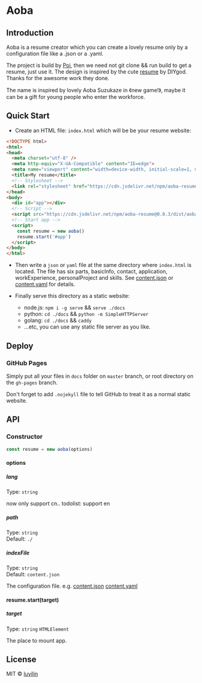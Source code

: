 # Aoba

## Introduction

Aoba is a resume creator which you can create a lovely resume only by a configuration file like a .json or a .yaml.

The project is build by [Poi](https://github.com/egoist/poi), then we need not git clone && run build to get a resume, just use it. The design is inspired by the cute [resume](https://github.com/DIYgod/Resume) by DIYgod. Thanks for the awesome work they done.

The name is inspired by lovely Aoba Suzukaze in 《new game!》, maybe it can be a gift for young people who enter the workforce. 

## Quick Start

* Create an HTML file: `index.html` which will be be your resume website:

```html
<!DOCTYPE html>
<html>
<head>
  <meta charset="utf-8" />
  <meta http-equiv="X-UA-Compatible" content="IE=edge">
  <meta name="viewport" content="width=device-width, initial-scale=1, maximum-scale=1, user-scalable=0" />
  <title>My resume</title>
  <!-- Stylesheet -->
  <link rel="stylesheet" href="https://cdn.jsdelivr.net/npm/aoba-resume@0.0.3/dist/aoba.css">
</head>
<body>
  <div id="app"></div>
  <!-- Script -->
  <script src="https://cdn.jsdelivr.net/npm/aoba-resume@0.0.3/dist/aoba.js"></script>
  <!-- Start app -->
  <script>
    const resume = new aoba()
    resume.start('#app')
  </script>
</body>
</html>
```

* Then write a `json` or `yaml` file at the same directory where `index.html` is located.
The file has six parts, basicInfo, contact, application, workExperience, personalProject and skills.
See [content.json](https://github.com/luyilin/Aoba/blob/master/docs/content.json) or [content.yaml](https://github.com/luyilin/Aoba/blob/master/docs/content.yaml) for details.


* Finally serve this directory as a static website:

  - node.js: `npm i -g serve` && `serve ./docs`
  - python: `cd ./docs` && `python -m SimpleHTTPServer`
  - golang: `cd ./docs` && `caddy`
  - ...etc, you can use any static file server as you like.


## Deploy

### GitHub Pages

Simply put all your files in `docs` folder on `master` branch, or root directory on the `gh-pages` branch.

Don't forget to add `.nojekyll` file to tell GitHub to treat it as a normal static website.

## API

### Constructor

```js
const resume = new aoba(options)
```

#### options

##### lang

Type: `string`

now only support cn..
todolist: support en

##### path 

Type: `string`<br>
Default: `./`

##### indexFile

Type: `string`<br>
Default: `content.json`

The configuration file.
e.g. [content.json](https://github.com/luyilin/Aoba/blob/master/docs/content.json) [content.yaml](https://github.com/luyilin/Aoba/blob/master/docs/content.yaml)

#### resume.start(target)

##### target

Type: `string` `HTMLElement`

The place to mount app.

## License

MIT &copy; [luyilin](http://github.com/luyilin)
